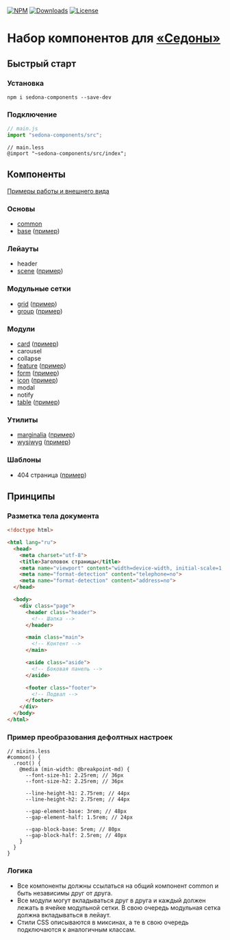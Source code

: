 [![NPM](https://img.shields.io/npm/v/sedona-components.svg?style=flat)](https://www.npmjs.com/package/sedona-components) [![Downloads](https://img.shields.io/npm/dt/sedona-components.svg?style=flat)](https://www.npmjs.com/package/sedona-components) [![License](https://img.shields.io/github/license/getsedona/sedona-components.svg?style=flat)](https://github.com/getsedona/sedona-components/blob/master/LICENSE.md)

# Набор компонентов для [«Седоны»](http://sedona.constlab.ru)

## Быстрый старт

### Установка

```
npm i sedona-components --save-dev
```

### Подключение

```js
// main.js
import "sedona-components/src";
```

```less
// main.less
@import "~sedona-components/src/index";
```

## Компоненты

[Примеры работы и внешнего вида](https://getsedona.github.io/sedona-components/)

### Основы

* [common](https://github.com/getsedona/sedona-components/tree/master/src/common)
* [base](https://github.com/getsedona/sedona-components/tree/master/src/base) ([пример](https://getsedona.github.io/sedona-components/base.html))

### Лейауты

* header
* [scene](https://github.com/getsedona/sedona-components/tree/master/src/scene) ([пример](https://getsedona.github.io/sedona-components/scene.html))

### Модульные сетки

* [grid](https://github.com/getsedona/sedona-components/tree/master/src/grid) ([пример](https://getsedona.github.io/sedona-components/grid.html))
* [group](https://github.com/getsedona/sedona-components/tree/master/src/group) ([пример](https://getsedona.github.io/sedona-components/group.html))

### Модули

* [card](https://github.com/getsedona/sedona-components/tree/master/src/card) ([пример](https://getsedona.github.io/sedona-components/card.html))
* carousel
* collapse
* [feature](https://github.com/getsedona/sedona-components/tree/master/src/feature) ([пример](https://getsedona.github.io/sedona-components/feature.html))
* [form](https://github.com/getsedona/sedona-components/tree/master/src/form) ([пример](https://getsedona.github.io/sedona-components/form.html))
* [icon](https://github.com/getsedona/sedona-components/tree/master/src/icon) ([пример](https://getsedona.github.io/sedona-components/icon.html))
* modal
* notify
* [table](https://github.com/getsedona/sedona-components/tree/master/src/table) ([пример](https://getsedona.github.io/sedona-components/table.html))

### Утилиты

* [marginalia](https://github.com/getsedona/sedona-components/tree/master/src/marginalia) ([пример](https://getsedona.github.io/sedona-components/marginalia.html))
* [wysiwyg](https://github.com/getsedona/sedona-components/tree/master/src/wysiwyg) ([пример](https://getsedona.github.io/sedona-components/wysiwyg.html))

### Шаблоны

* 404 страница ([пример](https://getsedona.github.io/sedona-components/404.html))

## Принципы

### Разметка тела документа

```html
<!doctype html>

<html lang="ru">
  <head>
    <meta charset="utf-8">
    <title>Заголовок страницы</title>
    <meta name="viewport" content="width=device-width, initial-scale=1, minimum-scale=1, shrink-to-fit=no, viewport-fit=cover">
    <meta name="format-detection" content="telephone=no">
    <meta name="format-detection" content="address=no">
  </head>

  <body>
    <div class="page">
      <header class="header">
        <!-- Шапка -->
      </header>

      <main class="main">
        <!-- Контент -->
      </main>

      <aside class="aside">
        <!-- Боковая панель -->
      </aside>

      <footer class="footer">
        <!-- Подвал -->
      </footer>
    </div>
  </body>
</html>
```

### Пример преобразования дефолтных настроек

```less
// mixins.less
#common() {
  .root() {
    @media (min-width: @breakpoint-md) {
      --font-size-h1: 2.25rem; // 36px
      --font-size-h2: 2.25rem; // 36px

      --line-height-h1: 2.75rem; // 44px
      --line-height-h2: 2.75rem; // 44px

      --gap-element-base: 3rem; // 48px
      --gap-element-half: 1.5rem; // 24px

      --gap-block-base: 5rem; // 80px
      --gap-block-half: 2.5rem; // 40px
    }
  }
}
```

### Логика

* Все компоненты должны ссылаться на общий компонент common и быть независимы друг от друга.
* Все модули могут вкладываться друг в друга и каждый должен лежать в ячейке модульной сетки. В свою очередь модульная сетка должна вкладываться в лейаут.
* Стили CSS описываются в миксинах, а те в свою очередь подключаются к аналогичным классам.

